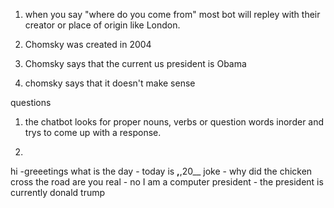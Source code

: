 1. when you say "where do you come from" most bot will repley with their creator or place of origin like London.

2. Chomsky was created in 2004

3. Chomsky says that the current us president is Obama

4. chomsky says that it doesn't make sense

questions

1. the chatbot looks for proper nouns, verbs or question words inorder and trys to come up with a response.

2. 
hi -greeetings
what is the day - today is __,__,20__
joke - why did the chicken cross the road
are you real - no I am a computer
president - the president is currently donald trump


